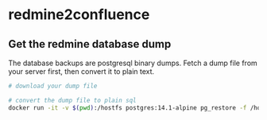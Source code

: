 # redmine2confluence

## Get the redmine database dump
The database backups are postgresql binary dumps. Fetch a dump file from your server first, then convert it to plain text.

```bash
# download your dump file

# convert the dump file to plain sql
docker run -it -v $(pwd):/hostfs postgres:14.1-alpine pg_restore -f /hostfs/databasedump.sql /hostfs/database-20220505-0315.dump
```











